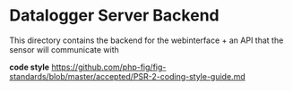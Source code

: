 # Datalogger Server Backend

This directory contains the backend for the webinterface + an API that the sensor will communicate with

**code style**
https://github.com/php-fig/fig-standards/blob/master/accepted/PSR-2-coding-style-guide.md
